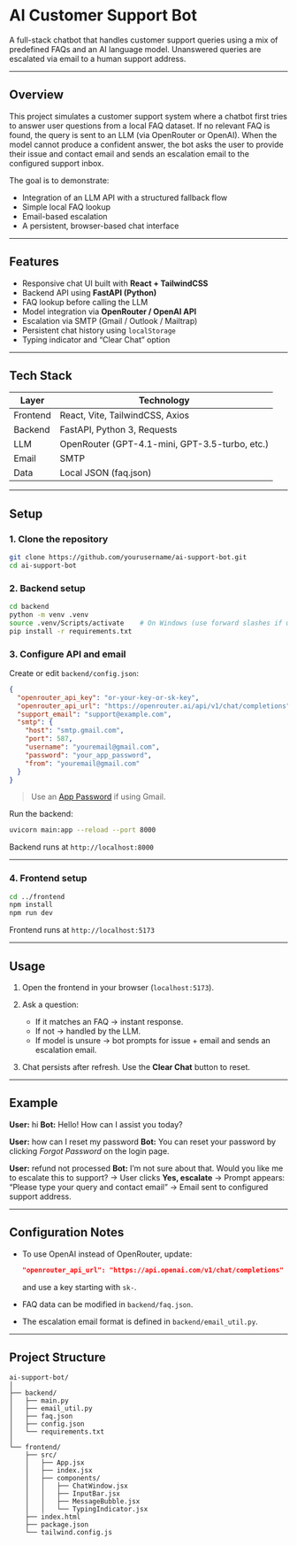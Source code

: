 # AI Customer Support Bot

A full-stack chatbot that handles customer support queries using a mix of predefined FAQs and an AI language model.
Unanswered queries are escalated via email to a human support address.

---

## Overview

This project simulates a customer support system where a chatbot first tries to answer user questions from a local FAQ dataset.
If no relevant FAQ is found, the query is sent to an LLM (via OpenRouter or OpenAI).
When the model cannot produce a confident answer, the bot asks the user to provide their issue and contact email and sends an escalation email to the configured support inbox.

The goal is to demonstrate:

* Integration of an LLM API with a structured fallback flow
* Simple local FAQ lookup
* Email-based escalation
* A persistent, browser-based chat interface

---

## Features

* Responsive chat UI built with **React + TailwindCSS**
* Backend API using **FastAPI (Python)**
* FAQ lookup before calling the LLM
* Model integration via **OpenRouter / OpenAI API**
* Escalation via SMTP (Gmail / Outlook / Mailtrap)
* Persistent chat history using `localStorage`
* Typing indicator and “Clear Chat” option

---

## Tech Stack

| Layer    | Technology                                     |
| -------- | ---------------------------------------------- |
| Frontend | React, Vite, TailwindCSS, Axios                |
| Backend  | FastAPI, Python 3, Requests                    |
| LLM      | OpenRouter (GPT-4.1-mini, GPT-3.5-turbo, etc.) |
| Email    | SMTP                                           |
| Data     | Local JSON (faq.json)                          |

---

## Setup

### 1. Clone the repository

```bash
git clone https://github.com/yourusername/ai-support-bot.git
cd ai-support-bot
```

### 2. Backend setup

```bash
cd backend
python -m venv .venv
source .venv/Scripts/activate    # On Windows (use forward slashes if using Git Bash)
pip install -r requirements.txt
```

### 3. Configure API and email

Create or edit `backend/config.json`:

```json
{
  "openrouter_api_key": "or-your-key-or-sk-key",
  "openrouter_api_url": "https://openrouter.ai/api/v1/chat/completions",
  "support_email": "support@example.com",
  "smtp": {
    "host": "smtp.gmail.com",
    "port": 587,
    "username": "youremail@gmail.com",
    "password": "your_app_password",
    "from": "youremail@gmail.com"
  }
}
```

> Use an [App Password](https://myaccount.google.com/apppasswords) if using Gmail.

Run the backend:

```bash
uvicorn main:app --reload --port 8000
```

Backend runs at `http://localhost:8000`

---

### 4. Frontend setup

```bash
cd ../frontend
npm install
npm run dev
```

Frontend runs at `http://localhost:5173`

---

## Usage

1. Open the frontend in your browser (`localhost:5173`).
2. Ask a question:

   * If it matches an FAQ → instant response.
   * If not → handled by the LLM.
   * If model is unsure → bot prompts for issue + email and sends an escalation email.
3. Chat persists after refresh.
   Use the **Clear Chat** button to reset.

---

## Example

**User:** hi
**Bot:** Hello! How can I assist you today?

**User:** how can I reset my password
**Bot:** You can reset your password by clicking *Forgot Password* on the login page.

**User:** refund not processed
**Bot:** I’m not sure about that. Would you like me to escalate this to support?
→ User clicks **Yes, escalate**
→ Prompt appears: “Please type your query and contact email”
→ Email sent to configured support address.

---

## Configuration Notes

* To use OpenAI instead of OpenRouter, update:

  ```json
  "openrouter_api_url": "https://api.openai.com/v1/chat/completions"
  ```

  and use a key starting with `sk-`.
* FAQ data can be modified in `backend/faq.json`.
* The escalation email format is defined in `backend/email_util.py`.

---

## Project Structure

```
ai-support-bot/
│
├── backend/
│   ├── main.py
│   ├── email_util.py
│   ├── faq.json
│   ├── config.json
│   └── requirements.txt
│
└── frontend/
    ├── src/
    │   ├── App.jsx
    │   ├── index.jsx
    │   ├── components/
    │   │   ├── ChatWindow.jsx
    │   │   ├── InputBar.jsx
    │   │   ├── MessageBubble.jsx
    │   │   └── TypingIndicator.jsx
    ├── index.html
    ├── package.json
    └── tailwind.config.js

